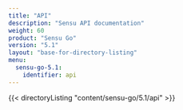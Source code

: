 ```yaml
---
title: "API"
description: "Sensu API documentation"
weight: 60
product: "Sensu Go"
version: "5.1"
layout: "base-for-directory-listing"
menu:
  sensu-go-5.1:
    identifier: api
---
```


{{< directoryListing "content/sensu-go/5.1/api" >}}
